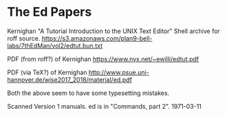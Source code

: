 # The Ed Papers

Kernighan
"A Tutorial Introduction to the UNIX Text Editor"
Shell archive for roff source.
https://s3.amazonaws.com/plan9-bell-labs/7thEdMan/vol2/edtut.bun.txt

PDF (from roff?) of Kernighan
https://www.nyx.net/~ewilli/edtut.pdf

PDF (via TeX?) of Kernighan
http://www.psue.uni-hannover.de/wise2017_2018/material/ed.pdf

Both the above seem to have some typesetting mistakes.

Scanned Version 1 manuals. ed is in "Commands, part 2".
1971-03-11

